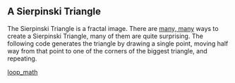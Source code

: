## A Sierpinski Triangle

The Sierpinski Triangle is a fractal image. There are [many, many](http://www.oftenpaper.net/sierpinski.htm) ways to create a Sierpinski Triangle, many of them are quite surprising. The following code generates the triangle by drawing a single point, moving half way from that point to one of the corners of the biggest triangle, and repeating.

<a href="./sierpinski.js" class="p5_example show-lab show-lab-link hidden">loop_math</a>
